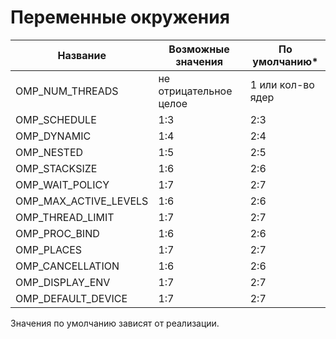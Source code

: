 # Переменные окружения

| Название | Возможные значения  | По умолчанию* |
| -- | -- | -- |
| OMP_NUM_THREADS   | не отрицательное целое  | 1 или кол-во ядер |
| OMP_SCHEDULE | 1:3 | 2:3 |
| OMP_DYNAMIC | 1:4 | 2:4 |
| OMP_NESTED  | 1:5 | 2:5 |
| OMP_STACKSIZE | 1:6 | 2:6 |
| OMP_WAIT_POLICY | 1:7 | 2:7 |
| OMP_MAX_ACTIVE_LEVELS | 1:6 | 2:6 |
| OMP_THREAD_LIMIT | 1:7 | 2:7 |
| OMP_PROC_BIND | 1:6 | 2:6 |
| OMP_PLACES | 1:7 | 2:7 |
| OMP_CANCELLATION | 1:6 | 2:6 |
| OMP_DISPLAY_ENV| 1:7 | 2:7 |
| OMP_DEFAULT_DEVICE| 1:7 | 2:7 |



Значения по умолчанию зависят от реализации.